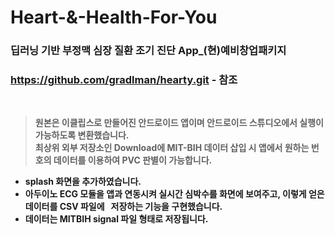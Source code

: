 # Heart-&-Health-For-You
### 딥러닝 기반 부정맥 심장 질환 조기 진단 App_(현)예비창업패키지
### https://github.com/gradlman/hearty.git - 참조 
<br/>

>**원본은 이클립스로 만들어진 안드로이드 앱이며 안드로이드 스튜디오에서 실행이 가능하도록 변환했습니다.**  
>**최상위 외부 저장소인 Download에 MIT-BIH 데이터 삽입 시 앱에서 원하는 번호의 데이터를 이용하여 PVC 판별이 가능합니다.**  
+ **splash 화면을 추가하였습니다.**  
+ **아두이노 ECG 모듈을 앱과 연동시켜 실시간 심박수를 화면에 보여주고, 이렇게 얻은 데이터를 CSV 파일에   
저장하는 기능을 구현했습니다.**
+ **데이터는 MITBIH signal 파일 형태로 저장됩니다.**

